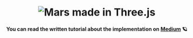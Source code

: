 <h1 align="center">
    <img src="https://cdn-images-1.medium.com/max/800/1*HhG_iKia8p-resWBroKcsg.gif" alt="Mars made in Three.js" />
</h1>
<h4 align="center">You can read the written tutorial about the implementation on <strong><a href="https://medium.com/@ferencalmasi">Medium</a></strong> 🪐</h4>
